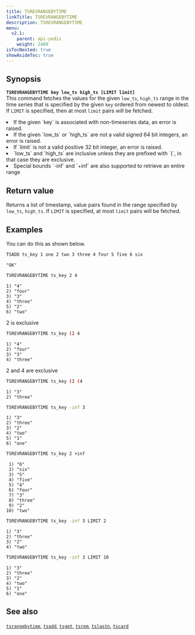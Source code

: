 ```yaml
---
title: TSREVRANGEBYTIME
linkTitle: TSREVRANGEBYTIME
description: TSREVRANGEBYTIME
menu:
  v2.1:
    parent: api-yedis
    weight: 2460
isTocNested: true
showAsideToc: true
---
```


## Synopsis

<b>`TSREVRANGEBYTIME key low_ts high_ts [LIMIT limit]`</b><br>
This command fetches the values for the given `low_ts`, `high_ts` range in the time series that is
specified by the given `key` ordered from newest to oldest. If `LIMIT` is specified, then at most
`limit` pairs will be fetched.

<li>If the given `key` is associated with non-timeseries data, an error is raised.</li>
<li>If the given `low_ts` or `high_ts` are not a valid signed 64 bit integers, an error is raised.</li>
<li>If `limit` is not a valid positive 32 bit integer, an error is raised.</li>
<li>`low_ts` and `high_ts` are inclusive unless they are prefixed with `(`, in that case they are
exclusive.</li>
<li>Special bounds `-inf` and `+inf` are also supported to retrieve an entire range</li>

## Return value

Returns a list of timestamp, value pairs found in the range specified by `low_ts`, `high_ts`. If
`LIMIT` is specified, at most `limit` pairs will be fetched.

## Examples

You can do this as shown below.

```sh
TSADD ts_key 1 one 2 two 3 three 4 four 5 five 6 six
```

```
"OK"
```

```sh
TSREVRANGEBYTIME ts_key 2 4
```

```
1) "4"
2) "four"
3) "3"
4) "three"
5) "2"
6) "two"
```

2 is exclusive

```sh
TSREVRANGEBYTIME ts_key (2 4
```

```
1) "4"
2) "four"
3) "3"
4) "three"
```

2 and 4 are exclusive

```sh
TSREVRANGEBYTIME ts_key (2 (4
```

```
1) "3"
2) "three"
```

```sh
TSREVRANGEBYTIME ts_key -inf 3
```

```
1) "3"
2) "three"
3) "2"
4) "two"
5) "1"
6) "one"
```

```sh
TSREVRANGEBYTIME ts_key 2 +inf
```

```
 1) "6"
 2) "six"
 3) "5"
 4) "five"
 5) "4"
 6) "four"
 7) "3"
 8) "three"
 9) "2"
10) "two"
```

```sh
TSREVRANGEBYTIME ts_key -inf 3 LIMIT 2
```

```
1) "3"
2) "three"
3) "2"
4) "two"
```

```sh
TSREVRANGEBYTIME ts_key -inf 3 LIMIT 10
```

```
1) "3"
2) "three"
3) "2"
4) "two"
5) "1"
6) "one"
```

## See also

[`tsrangebytime`](../tsrangebytime/), [`tsadd`](../tsadd/), [`tsget`](../tsget/),
[`tsrem`](../tsrem/), [`tslastn`](../tslastn/), [`tscard`](../tscard/)
